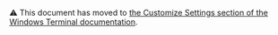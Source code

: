 ⚠ This document has moved to [the Customize Settings section of the Windows Terminal documentation](https://docs.microsoft.com/windows/terminal/customize-settings/global-settings).
